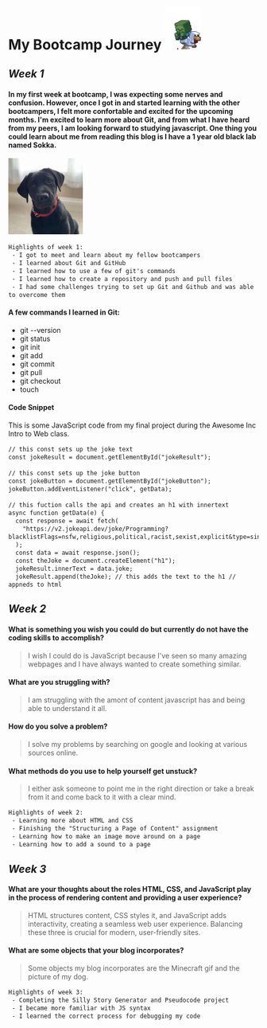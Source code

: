 # **My Bootcamp Journey** <img src="img/minecraft.gif" alt="minecraft zombie riding a chicken gif" width="75">
## ***Week 1*** 

#### In my first week at bootcamp, I was expecting some nerves and confusion. However, once I got in and started learning with the other bootcampers, I felt more confortable and excited for the upcoming months. I'm excited to learn more about Git, and from what I have heard from my peers, I am looking forward to studying javascript. One thing you could learn about me from reading this blog is I have a 1 year old black lab named Sokka. 
<img src="img/Screenshot_20230824_193804_Gallery.jpg" alt="picture of my dog sokka" width="150">

```
Highlights of week 1:
 - I got to meet and learn about my fellow bootcampers
 - I learned about Git and GitHub
 - I learned how to use a few of git's commands
 - I learned how to create a repository and push and pull files
 - I had some challenges trying to set up Git and Github and was able to overcome them
```

#### A few commands I learned in Git:
 - git --version
 - git status
 - git init
 - git add
 - git commit
 - git pull
 - git checkout
 - touch
  
#### Code Snippet
This is some JavaScript code from my final project during the Awesome Inc Intro to Web class.
```
// this const sets up the joke text
const jokeResult = document.getElementById("jokeResult");

// this const sets up the joke button
const jokeButton = document.getElementById("jokeButton");
jokeButton.addEventListener("click", getData);

// this fuction calls the api and creates an h1 with innertext
async function getData(e) {
  const response = await fetch(
    "https://v2.jokeapi.dev/joke/Programming?blacklistFlags=nsfw,religious,political,racist,sexist,explicit&type=single"
  );
  const data = await response.json();
  const theJoke = document.createElement("h1");
  jokeResult.innerText = data.joke;
  jokeResult.append(theJoke); // this adds the text to the h1 // appneds to html
  ```

## ***Week 2*** 

#### What is something you wish you could do but currently do not have the coding skills to accomplish?
 > I wish I could do is JavaScript because I've seen so many amazing webpages and I have always wanted to create something similar.

#### What are you struggling with?
 > I am struggling with the amont of content javascript has and being able to understand it all.

#### How do you solve a problem? 
 > I solve my problems by searching on google and looking at various sources online.

#### What methods do you use to help yourself get unstuck?
 > I either ask someone to point me in the right direction or take a break from it and come back to it with a clear mind.  

```
Highlights of week 2:
 - Learning more about HTML and CSS
 - Finishing the "Structuring a Page of Content" assignment
 - Learning how to make an image move around on a page
 - Learning how to add a sound to a page
```

## ***Week 3*** 

#### What are your thoughts about the roles HTML, CSS, and JavaScript play in the process of rendering content and providing a user experience?
> HTML structures content, CSS styles it, and JavaScript adds interactivity, creating a seamless web user experience. Balancing these three is crucial for modern, user-friendly sites.

#### What are some objects that your blog incorporates?
> Some objects my blog incorporates are the Minecraft gif and the picture of my dog.

```
Highlights of week 3:
 - Completing the Silly Story Generator and Pseudocode project
 - I became more familiar with JS syntax
 - I learned the correct process for debugging my code


